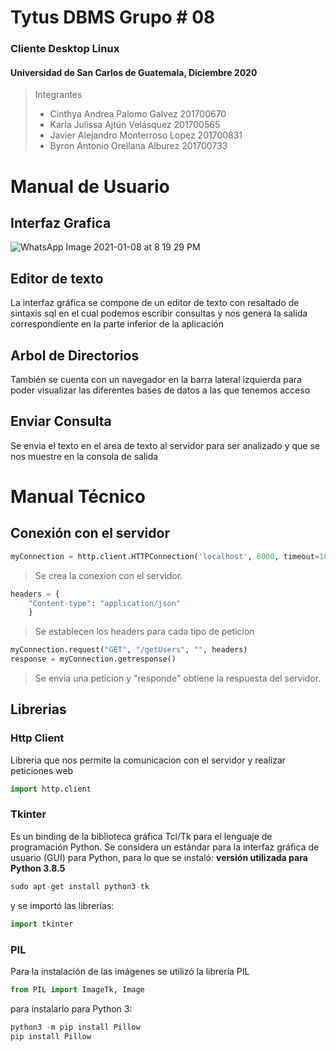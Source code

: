 # Tytus DBMS Grupo # 08
### Cliente Desktop Linux
#### Universidad de San Carlos de Guatemala, Diciembre 2020
> Integrantes
> - Cinthya Andrea Palomo Galvez 201700670
> - Karla Julissa Ajtún Velásquez 201700565
> - Javier Alejandro Monterroso Lopez 201700831
> - Byron Antonio Orellana Alburez 201700733

# Manual de Usuario
## Interfaz Grafica 
![WhatsApp Image 2021-01-08 at 8 19 29 PM](https://user-images.githubusercontent.com/14981793/104080686-18cc2e00-51ef-11eb-9488-e63eea236b8f.jpeg)

## Editor de texto
La interfaz gráfica se compone de un editor de texto con resaltado de sintaxis sql en el cual podemos escribir consultas y nos genera la salida correspondiente en la parte inferior de la aplicación
## Arbol de Directorios
También se cuenta con un navegador en la barra lateral izquierda para poder visualizar las diferentes bases de datos a las que tenemos acceso
## Enviar Consulta
Se envia el texto en el area de texto al servidor para ser analizado y que se nos muestre en la consola de salida
# Manual Técnico 
## Conexión con el servidor
```python
myConnection = http.client.HTTPConnection('localhost', 8000, timeout=10)
```
 
> Se crea la conexion con el servidor.

```python
headers = {
    "Content-type": "application/json"
    }
```

> Se establecen los headers para cada tipo de peticion

```python
myConnection.request("GET", "/getUsers", "", headers)
response = myConnection.getresponse()
```

> Se envia una peticion y "responde" obtiene la respuesta del servidor.
## Librerias
### Http Client
Libreria que nos permite la comunicacion con el servidor y realizar peticiones web
```python
import http.client
```
### Tkinter
Es un binding de la biblioteca gráfica Tcl/Tk para el lenguaje de programación Python. Se considera un estándar para la interfaz gráfica de usuario (GUI) para Python, para lo que se instaló:
**versión utilizada para Python 3.8.5**
```python
sudo apt-get install python3-tk
```
y se importó las librerías:
```python
import tkinter
```
### PIL
Para la instalación de las imágenes se utilizó la librería PIL

```python
from PIL import ImageTk, Image
```
para instalarlo para Python 3:

```python
python3 -m pip install Pillow
pip install Pillow
```

